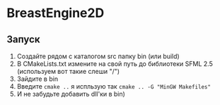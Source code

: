 # BreastEngine2D
## Запуск
1. Создайте рядом с каталогом src папку bin (или build)
2. В CMakeLists.txt измените на свой путь до библиотеки SFML 2.5 (используем вот такие слеши "/")
3. Зайдите в bin
4. Введите `cmake ..` я испльзую так `cmake .. -G "MinGW Makefiles"`
5. И не забудьте добавить dll'ки в bin)
